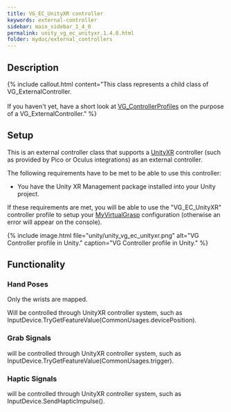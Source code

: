 ```yaml
---
title: VG_EC_UnityXR controller
keywords: external-controller
sidebar: main_sidebar_1_4_0
permalink: unity_vg_ec_unityxr.1.4.0.html
folder: mydoc/external_controllers
---
```


## Description

{% include callout.html content="This class represents a child class of VG_ExternalController.<br><br> If you haven't yet, have a short look at [VG_ControllerProfiles](unity_component_vgcontrollerprofile.1.4.0.html) on the purpose of a VG_ExternalController." %}

## Setup 

This is an external controller class that supports a [UnityXR](https://docs.unity3d.com/Manual/XR.1.4.0.html) controller (such as provided by Pico or Oculus integrations) as an external controller.
 
The following requirements have to be met to be able to use this controller:

 * You have the Unity XR Management package installed into your Unity project.

If these requirements are met, you will be able to use the "VG_EC_UnityXR" controller profile to setup your [MyVirtualGrasp](unity_component_myvirtualgrasp.1.4.0.html#controller-profile) configuration (otherwise an error will appear on the console).

{% include image.html file="unity/unity_vg_ec_unityxr.png" alt="VG Controller profile in Unity." caption="VG Controller profile in Unity." %}

## Functionality

### Hand Poses
Only the wrists are mapped.

Will be controlled through UnityXR controller system, such as InputDevice.TryGetFeatureValue(CommonUsages.devicePosition).

### Grab Signals
will be controlled through UnityXR controller system, such as InputDevice.TryGetFeatureValue(CommonUsages.trigger).

### Haptic Signals
will be controlled through UnityXR controller system, such as InputDevice.SendHapticImpulse().